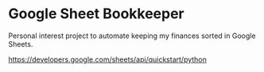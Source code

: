# Google Sheet Bookkeeper

Personal interest project to automate keeping my finances sorted in Google Sheets.

https://developers.google.com/sheets/api/quickstart/python

